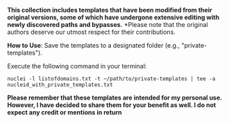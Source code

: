 **This collection includes templates that have been modified from their original versions, some of which have undergone extensive editing with newly discovered paths and bypasses.** 
*Please note that the original authors deserve our utmost respect for their contributions.

**How to Use**:
Save the templates to a designated folder (e.g., "private-templates").

Execute the following command in your terminal:
```
nuclei -l listofdomains.txt -t ~/path/to/private-templates | tee -a nucleid_with_private_templates.txt
```

**Please remember that these templates are intended for my personal use. 
However, I have decided to share them for your benefit as well. I do not expect any credit or mentions in return**




